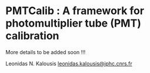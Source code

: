 # PMTCalib : A framework for photomultiplier tube (PMT) calibration

More details to be added soon !!!


Leonidas N. Kalousis
leonidas.kalousis@iphc.cnrs.fr
